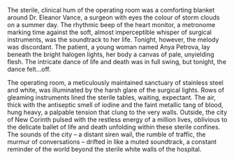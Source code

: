 The sterile, clinical hum of the operating room was a comforting blanket around Dr. Eleanor Vance, a surgeon with eyes the colour of storm clouds on a summer day.  The rhythmic beep of the heart monitor, a metronome marking time against the soft, almost imperceptible whisper of surgical instruments, was the soundtrack to her life.  Tonight, however, the melody was discordant.  The patient, a young woman named Anya Petrova, lay beneath the bright halogen lights, her body a canvas of pale, unyielding flesh.  The intricate dance of life and death was in full swing, but tonight, the dance felt...off.

The operating room, a meticulously maintained sanctuary of stainless steel and white, was illuminated by the harsh glare of the surgical lights.  Rows of gleaming instruments lined the sterile tables, waiting, expectant.  The air, thick with the antiseptic smell of iodine and the faint metallic tang of blood, hung heavy, a palpable tension that clung to the very walls.  Outside, the city of New Corinth pulsed with the restless energy of a million lives, oblivious to the delicate ballet of life and death unfolding within these sterile confines.  The sounds of the city – a distant siren wail, the rumble of traffic, the murmur of conversations – drifted in like a muted soundtrack, a constant reminder of the world beyond the sterile white walls of the hospital.
